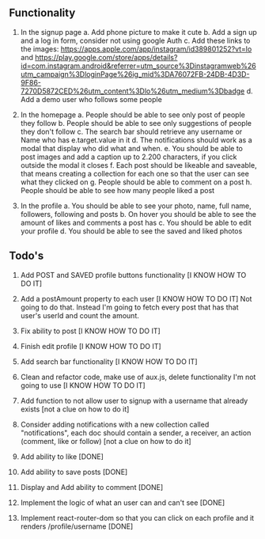 ## Functionality

1. In the signup page
   a. Add phone picture to make it cute
   b. Add a sign up and a log in form, consider not using google Auth
   c. Add these links to the images: https://apps.apple.com/app/instagram/id389801252?vt=lo and https://play.google.com/store/apps/details?id=com.instagram.android&referrer=utm_source%3Dinstagramweb%26utm_campaign%3DloginPage%26ig_mid%3DA76072FB-24DB-4D3D-9F86-7270D5872CED%26utm_content%3Dlo%26utm_medium%3Dbadge
   d. Add a demo user who follows some people

2. In the homepage
   a. People should be able to see only post of people they follow
   b. People should be able to see only suggestions of people they don't follow
   c. The search bar should retrieve any username or Name who has e.target.value in it
   d. The notifications should work as a modal that display who did what and when.
   e. You should be able to post images and add a caption up to 2.200 characters, if you click outside the modal it closes
   f. Each post should be likeable and saveable, that means creating a collection for each one so that the user can see what they clicked on
   g. People should be able to comment on a post
   h. People should be able to see how many people liked a post

3. In the profile
   a. You should be able to see your photo, name, full name, followers, following and posts
   b. On hover you should be able to see the amount of likes and comments a post has
   c. You should be able to edit your profile
   d. You should be able to see the saved and liked photos

## Todo's

1. Add POST and SAVED profile buttons functionality [I KNOW HOW TO DO IT]
2. Add a postAmount property to each user [I KNOW HOW TO DO IT]
   Not going to do that. Instead I'm going to fetch every post that has that user's userId and count the amount.
3. Fix ability to post [I KNOW HOW TO DO IT]
4. Finish edit profile [I KNOW HOW TO DO IT]
5. Add search bar functionality [I KNOW HOW TO DO IT]
6. Clean and refactor code, make use of aux.js, delete functionality I'm not going to use [I KNOW HOW TO DO IT]

7. Add function to not allow user to signup with a username that already exists [not a clue on how to do it]
8. Consider adding notifications with a new collection called "notifications", each doc should contain a sender, a receiver, an action (comment, like or follow) [not a clue on how to do it]

9. Add ability to like [DONE]
10. Add ability to save posts [DONE]
11. Display and Add ability to comment [DONE]
12. Implement the logic of what an user can and can't see [DONE]
13. Implement react-router-dom so that you can click on each profile and it renders /profile/username [DONE]
